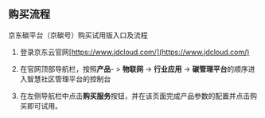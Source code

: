 ## 购买流程

京东碳平台（京碳号）购买试用版入口及流程

1. 登录京东云官网[https://www.jdcloud.com/](https://www.jdcloud.com/)

2. 在官网顶部导航栏，按照**产品**- > **物联网** -> **行业应用** -> **碳管理平台**的顺序进入智慧社区管理平台的控制台

3. 在左侧导航栏中点击**购买服务**按钮，并在该页面完成产品参数的配置并点击购买即可试用。





